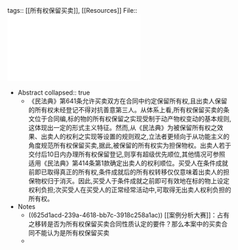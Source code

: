 tags:: [[所有权保留买卖]], [[Resources]] 
File:: ![王_2021_《民法典》第641条(所有权保留买卖)评注.pdf](../assets/王_2021_《民法典》第641条(所有权保留买卖)评注_1650268831309_0.pdf)

- Abstract
  collapsed:: true
	- 《民法典》第641条允许买卖双方在合同中约定保留所有权,且出卖人保留的所有权未经登记不得对抗善意第三人。从体系上看,所有权保留买卖的条文位于合同编,标的物的所有权保留之实现受制于动产物权变动的基本规则,这体现出一定的形式主义特征。然而,从《民法典》为被保留所有权之效果、出卖人的权利之实现等设置的规则观之,立法者更倾向于从功能主义的角度规范所有权保留买卖,据此,被保留的所有权实为担保物权。出卖人若于交付后10日内办理所有权保留登记,则享有超级优先顺位,其他情况可参照适用《民法典》第414条第1款确定出卖人的权利顺位。买受人在条件成就前即已取得真正的所有权,条件成就后的所有权转移仅仅意味着出卖人的担保物权归于消灭。因此,买受人于条件成就之前即可有效地在标的物上设定权利负担;次买受人在买受人的正常经常活动中,可取得无出卖人权利负担的所有权。
- Notes
	- ((625d1acd-239a-4618-bb7c-3918c258a1ac))
	  [[案例分析大赛]]：占有之移转是否为所有权保留买卖合同性质认定的要件？那么本案中的买卖合同不能认为是所有权保留买卖
	-